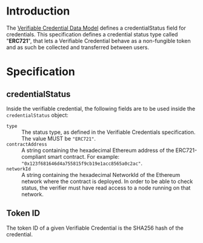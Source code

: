 # Introduction
The [Verifiable Credential Data Model](https://www.w3.org/TR/vc-data-model/) defines a credentialStatus field for credentials. This specification defines a credential status type called "**ERC721**", that lets a Verifiable Credential behave as a non-fungible token and as such be collected and transferred between users.

# Specification

## credentialStatus

Inside the verifiable credential, the following fields are to be used inside the `credentialStatus` object:

<dl>
  <dt><code>type</code></dt>
  <dd>The status type, as defined in the Verifiable Credentials specification. The value MUST be <code>"ERC721"</code>.</dd>

  <dt><code>contractAddress</code></dt>
  <dd>A string containing the hexadecimal Ethereum address of the ERC721-compliant smart contract. For example: <code>"0x123f681646d4a755815f9cb19e1acc8565a0c2ac"</code>.</dd>

  <dt><code>networkId</code></dt>
  <dd>A string containing the hexadecimal NetworkId of the Ethereum network where the contract is deployed. In order to be able to check status, the verifier must have read access to a node running on that network.</dd>
</dl>


## Token ID

The token ID of a given Verifiable Credential is the SHA256 hash of the credential.